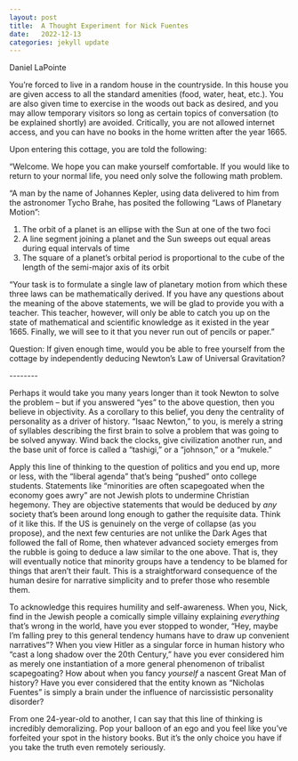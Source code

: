 ```yaml
---
layout: post
title:  A Thought Experiment for Nick Fuentes
date:   2022-12-13
categories: jekyll update
---
```


Daniel LaPointe

You’re forced to live in a random house in the countryside. In this house you are given access to all the standard amenities (food, water, heat, etc.). You are also given time to exercise in the woods out back as desired, and you may allow temporary visitors so long as certain topics of conversation (to be explained shortly) are avoided. Critically, you are not allowed internet access, and you can have no books in the home written after the year 1665.

Upon entering this cottage, you are told the following:

“Welcome. We hope you can make yourself comfortable. If you would like to return to your normal life, you need only solve the following math problem.

“A man by the name of Johannes Kepler, using data delivered to him from the astronomer Tycho Brahe, has posited the following “Laws of Planetary Motion”:

1.	The orbit of a planet is an ellipse with the Sun at one of the two foci
2.	A line segment joining a planet and the Sun sweeps out equal areas during equal intervals of time
3.	The square of a planet’s orbital period is proportional to the cube of the length of the semi-major axis of its orbit

“Your task is to formulate a single law of planetary motion from which these three laws can be mathematically derived. If you have any questions about the meaning of the above statements, we will be glad to provide you with a teacher. This teacher, however, will only be able to catch you up on the state of mathematical and scientific knowledge as it existed in the year 1665. Finally, we will see to it that you never run out of pencils or paper.”

Question: If given enough time, would you be able to free yourself from the cottage by independently deducing Newton’s Law of Universal Gravitation?

-------- <br />

Perhaps it would take you many years longer than it took Newton to solve the problem – but if you answered “yes” to the above question, then you believe in objectivity. As a corollary to this belief, you deny the centrality of personality as a driver of history. “Isaac Newton,” to you, is merely a string of syllables describing the first brain to solve a problem that was going to be solved anyway. Wind back the clocks, give civilization another run, and the base unit of force is called a “tashigi,” or a “johnson,” or a “mukele.”

Apply this line of thinking to the question of politics and you end up, more or less, with the “liberal agenda” that’s being “pushed” onto college students. Statements like “minorities are often scapegoated when the economy goes awry” are not Jewish plots to undermine Christian hegemony. They are objective statements that would be deduced by *any* society that’s been around long enough to gather the requisite data. Think of it like this. If the US is genuinely on the verge of collapse (as you propose), and the next few centuries are not unlike the Dark Ages that followed the fall of Rome, then whatever advanced society emerges from the rubble is going to deduce a law similar to the one above. That is, they will eventually notice that minority groups have a tendency to be blamed for things that aren’t their fault. This is a straightforward consequence of the human desire for narrative simplicity and to prefer those who resemble them.

To acknowledge this requires humility and self-awareness. When you, Nick, find in the Jewish people a comically simple villainy explaining *everything* that’s wrong in the world, have you ever stopped to wonder, “Hey, maybe I’m falling prey to this general tendency humans have to draw up convenient narratives”? When you view Hitler as a singular force in human history who “cast a long shadow over the 20th Century,” have you ever considered him as merely one instantiation of a more general phenomenon of tribalist scapegoating? How about when you fancy *yourself* a nascent Great Man of history? Have you ever considered that the entity known as “Nicholas Fuentes” is simply a brain under the influence of narcissistic personality disorder?

From one 24-year-old to another, I can say that this line of thinking is incredibly demoralizing. Pop your balloon of an ego and you feel like you’ve forfeited your spot in the history books. But it’s the only choice you have if you take the truth even remotely seriously.
